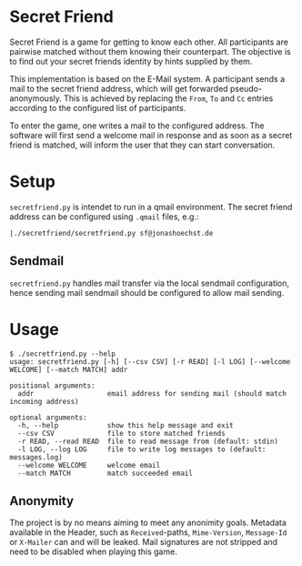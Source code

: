 Secret Friend
===

Secret Friend is a game for getting to know each other. All participants are pairwise matched without them knowing their counterpart. The objective is to find out your secret friends identity by hints supplied by them.

This implementation is based on the E-Mail system. A participant sends a mail to the secret friend address, which will get forwarded pseudo-anonymously. This is achieved by replacing the `From`, `To` and `Cc` entries according to the configured list of participants.

To enter the game, one writes a mail to the configured address. The software will first send a welcome mail in response and as soon as a secret friend is matched, will inform the user that they can start conversation.

# Setup

`secretfriend.py` is intendet to run in a qmail environment. The secret friend address can be configured using `.qmail` files, e.g.:

```
|./secretfriend/secretfriend.py sf@jonashoechst.de
```

## Sendmail

`secretfriend.py` handles mail transfer via the local sendmail configuration, hence sending mail sendmail should be configured to allow mail sending.

# Usage

```
$ ./secretfriend.py --help
usage: secretfriend.py [-h] [--csv CSV] [-r READ] [-l LOG] [--welcome WELCOME] [--match MATCH] addr

positional arguments:
  addr                  email address for sending mail (should match incoming address)

optional arguments:
  -h, --help            show this help message and exit
  --csv CSV             file to store matched friends
  -r READ, --read READ  file to read message from (default: stdin)
  -l LOG, --log LOG     file to write log messages to (default: messages.log)
  --welcome WELCOME     welcome email
  --match MATCH         match succeeded email
```

## Anonymity

The project is by no means aiming to meet any anonimity goals. Metadata available in the Header, such as `Received`-paths, `Mime-Version`, `Message-Id` or `X-Mailer` can and will be leaked. Mail signatures are not stripped and need to be disabled when playing this game.
